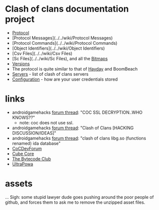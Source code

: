 # Clash of clans documentation project

* [Protocol](../../wiki/Protocol)
* [Protocol Messages](../../wiki/Protocol Messages)
* [Protocol Commands](../../wiki/Protocol Commands)
* [Object Identifiers](../../wiki/Object Identifiers)
* [Csv Files](../../wiki/Csv Files)
* [Sc Files](../../wiki/Sc Files), and all the [Bitmaps](../../wiki/Bitmaps)
* [Versions](../../wiki/Versions)
* The protocol is quite similar to that of [Hayday](../../wiki/HaydayProtocol) and BoomBeach
* [Servers](../../wiki/Servers) - list of clash of clans servers
* [Configuration](../../wiki/Configuration) - how are your user credentials stored

# links

* androidgamehacks [forum thread](http://www.androidgamehacks.net/forums/showthread.php?tid=33923): "COC SSL DECRYPTION..WHO KNOWS??"
   * note: coc does not use ssl.
* androidgamehacks [forum thread](http://www.androidgamehacks.net/forums/showthread.php?tid=27679): "Clash of Clans [HACKING DISCUSSION/IDEAS]"
* androidgamehacks [forum thread](http://www.androidgamehacks.net/forums/showthread.php?tid=33118): "clash of clans libg.so (functions renamed) ida database"
* [CoCDevForum](http://cocdevforum.ml/)
* [Cube Core](http://cube-core.cf/)
* [The Bytecode Club](https://the.bytecode.club/)
* [UltraPowa](http://www.ultrapowa.com/forum)

# assets

... Sigh: some stupid lawyer dude goes pushing around the poor people of github, and forces them to ask me to remove the unzipped asset files.


